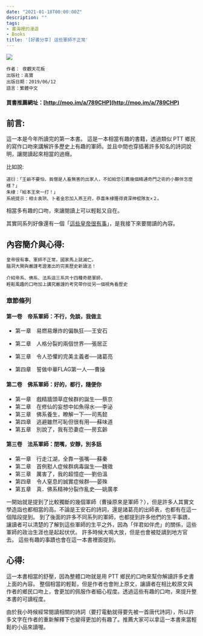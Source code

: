```yaml
---
date: "2021-01-18T00:00:00Z"
description: ""
tags:
- 書海裡的漫遊
- Books
title: '[好書分享] 這些軍師不正常'
---
```



<div><a href="http://moo.im/a/789CHP" title="這些軍師不正常"><img src="https://cdn.readmoo.com/cover/5f/f70cg87_210x315.jpg?v=0"></a></div>

```
作者： 夜觀天花板  
出版社：高寶 
出版日期：2019/06/12 
語言：繁體中文 
```

#### 買書推薦網址：[http://moo.im/a/789CHP](http://moo.im/a/789CHP)

## 前言:

這一本是今年所讀完的第一本書。  這是一本相當有趣的書籍，透過類似 PTT 鄉民的寫作口吻來講解許多歷史上有趣的軍師。並且中間也穿插著許多知名的詩詞說明，讓閱讀起來相當的過癮。

比如說:

```
道衍：「王爺不要怕，貧僧是人畜無害的出家人，不如給您引薦幾個精通奇門之術的小夥伴怎麼樣？」
朱棣：「給本王來一打！」
系統提示：相士袁珙、卜者金忠加入燕王府，恭喜朱棣獲得資深神棍隊友×２。
```

相當多有趣的口吻，來讓閱讀上可以輕鬆又自在。

其實同系列好像還有一個「[這些皇帝很有事](http://moo.im/a/frFJMN)」，是我接下來要閱讀的內容。



## 內容簡介與心得:

```
皇帝很有事、軍師不正常，國家馬上就滅亡。
腦洞大開與嚴謹考證激出的完美歷史新讀法！

介紹帝系、佛系、法系這三系共十四種奇葩軍師，
輕鬆風趣的口吻加上講究嚴謹的考究帶你從另一個視角看歷史
```

### 章節條列

#### 第一卷　帝系軍師：不行，免談，我做主

- 第一章　易燃易爆炸的偏執狂──王安石

- 第二章　人格分裂的兩個世界──張居正

- 第三章　令人恐懼的完美主義者──諸葛亮

- 第四章　誓做中華FLAG第一人──曹操

#### 第二卷　佛系軍師：好的，都行，隨便你
- 第一章　戲精牆頭草症候群的誕生──蔡京
- 第二章　在修仙的妄想中如魚得水──李泌
- 第三章　佛系養生，瞭解一下──司馬懿
- 第四章　逃避雖然可恥但很有用──蘇味道
- 第五章　別說了，我有恐妻症──房玄齡

#### 第三卷　法系軍師：閉嘴，安靜，別多話
- 第一章　行走江湖，全靠一張嘴──蘇秦
- 第二章　首例懟人症候群病毒誕生──魏徵
- 第三章　厲害了，我的超憶症──劉伯溫
- 第四章　令人窒息的誠實症候群──晏殊
- 第五章　真．佛系精神分裂作亂史──姚廣孝

一開始就是提到了比較獨斷的幾個軍師（曹操原來是軍師？），但是許多人其實文學造詣也都相當的高。不論是王安石的詩詞，還是諸葛亮的出師表，也都有在這一個階段提到。 到了後面的許多不同系列的軍師，也都提到許多他們的生平事蹟，讓讀者可以清楚的了解到這些軍師的生平之外，因為「伴君如伴虎」的關係，這些軍師的政治生涯也是起起伏伏。 許多時候大鳴大放，但是也會被貶謫到地方官去。 這些有趣的事蹟也會在這一本書裡面提到。




## 心得:

這一本書相當的舒壓，因為整體口吻就是用 PTT 鄉民的口吻來幫你解讀許多史書上面的內容。 整個相當的輕鬆，但是作者也會附上原文，讓讀者在相比較原文與作者的鄉民口吻上，會更加的佩服作者細心程度。透過這些有趣的口吻，來提升整本書的可讀程度。

由於我小時候經常閱讀相關的詩詞（要打電動就得要先被一首唐代詩詞），所以許多文字在作者的重新解釋下也變得更加的有趣了。推薦大家可以拿這一本書來當輕鬆的小品來讀喔。

